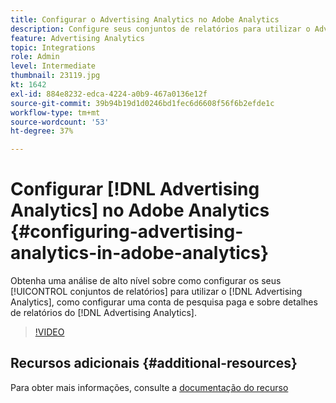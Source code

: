 ```yaml
---
title: Configurar o Advertising Analytics no Adobe Analytics
description: Configure seus conjuntos de relatórios para utilizar o Advertising Analytics.
feature: Advertising Analytics
topic: Integrations
role: Admin
level: Intermediate
thumbnail: 23119.jpg
kt: 1642
exl-id: 884e8232-edca-4224-a0b9-467a0136e12f
source-git-commit: 39b94b19d1d0246bd1fec6d6608f56f6b2efde1c
workflow-type: tm+mt
source-wordcount: '53'
ht-degree: 37%

---
```


# Configurar [!DNL Advertising Analytics] no Adobe Analytics {#configuring-advertising-analytics-in-adobe-analytics}

Obtenha uma análise de alto nível sobre como configurar os seus [!UICONTROL conjuntos de relatórios] para utilizar o [!DNL Advertising Analytics], como configurar uma conta de pesquisa paga e sobre detalhes de relatórios do [!DNL Advertising Analytics].

>[!VIDEO](https://video.tv.adobe.com/v/23119/?quality=12&learn=on)

## Recursos adicionais {#additional-resources}

Para obter mais informações, consulte a [documentação do recurso](https://experienceleague.adobe.com/docs/analytics/integration/advertising-analytics/overview.html?lang=pt-BR)
